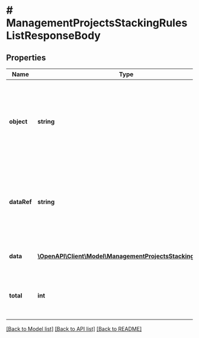 # # ManagementProjectsStackingRulesListResponseBody

## Properties

Name | Type | Description | Notes
------------ | ------------- | ------------- | -------------
**object** | **string** | The type of the object represented by JSON. This object stores information about the stacking rules in a dictionary. | [optional] [default to 'list']
**dataRef** | **string** | Identifies the name of the attribute that contains the array of stacking rule objects. | [optional] [default to 'data']
**data** | [**\OpenAPI\Client\Model\ManagementProjectsStackingRules[]**](ManagementProjectsStackingRules.md) | Array of only one stacking rule object. | [optional]
**total** | **int** | The total number of stacking rule objects. It is always 1. | [optional]

[[Back to Model list]](../../README.md#models) [[Back to API list]](../../README.md#endpoints) [[Back to README]](../../README.md)
